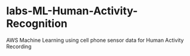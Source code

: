 # labs-ML-Human-Activity-Recognition
AWS Machine Learning using cell phone sensor data for Human Activity Recording
